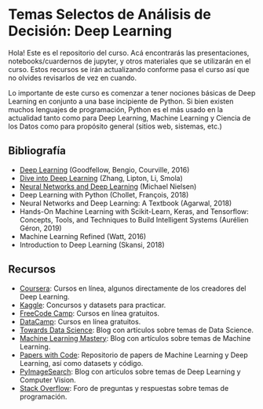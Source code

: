 # Temas Selectos de Análisis de Decisión: Deep Learning

Hola! Este es el repositorio del curso. Acá encontrarás las presentaciones, notebooks/cuardernos de jupyter, y otros materiales que se utilizarán en el curso. Estos recursos se irán actualizando conforme pasa el curso así que no olvides revisarlos de vez en cuando.

Lo importante de este curso es comenzar a tener nociones básicas de Deep Learning en conjunto a una base incipiente de Python. Si bien existen muchos lenguajes de programación, Python es el más usado en la actualidad tanto como para Deep Learning, Machine Learning y Ciencia de los Datos como para propósito general (sitios web, sistemas, etc.)


## Bibliografía

* [Deep Learning](http://www.deeplearningbook.org/) (Goodfellow, Bengio, Courville, 2016)
* [Dive into Deep Learning](https://d2l.ai/index.html) (Zhang, Lipton, Li, Smola)
* [Neural Networks and Deep Learning](http://neuralnetworksanddeeplearning.com/) (Michael Nielsen)
* Deep Learning with Python (Chollet, François, 2018)
* Neural Networks and Deep Learning: A Textbook (Agarwal, 2018)
* Hands-On Machine Learning with Scikit-Learn, Keras, and Tensorflow: Concepts, Tools, and Techniques to Build Intelligent Systems (Aurélien Géron, 2019)
* Machine Learning Refined (Watt, 2016)
* Introduction to Deep Learning (Skansi, 2018)

## Recursos

* [Coursera](https://www.coursera.org/): Cursos en línea, algunos directamente de los creadores del Deep Learning.
* [Kaggle](https://www.kaggle.com/): Concursos y datasets para practicar.
* [FreeCode Camp](https://www.freecodecamp.org/): Cursos en línea gratuitos.
* [DataCamp](https://www.datacamp.com/): Cursos en línea gratuitos.
* [Towards Data Science](https://towardsdatascience.com/): Blog con artículos sobre temas de Data Science.
* [Machine Learning Mastery](https://machinelearningmastery.com/): Blog con artículos sobre temas de Machine Learning.
* [Papers with Code](https://paperswithcode.com/): Repositorio de papers de Machine Learning y Deep Learning, así como datasets y código.
* [PyImageSearch](https://pyimagesearch.com/): Blog con artículos sobre temas de Deep Learning y Computer Vision.
* [Stack Overflow](https://stackoverflow.com/): Foro de preguntas y respuestas sobre temas de programación.
